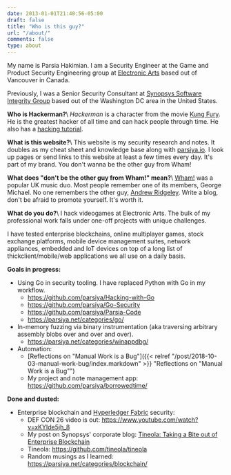 ```yaml
---
date: 2013-01-01T21:40:56-05:00
draft: false
title: "Who is this guy?"
url: "/about/"
comments: false
type: about
---
```


My name is Parsia Hakimian. I am a Security Engineer at the Game and Product Security Engineering group at [Electronic Arts](https://www.ea.com/security) based out of Vancouver in Canada.

Previously, I was a Senior Security Consultant at [Synopsys Software Integrity Group](https://www.synopsys.com/software-integrity.html) based out of the Washington DC area in the United States.

**Who is Hackerman?**\\
*Hackerman* is a character from the movie [Kung Fury](https://www.youtube.com/watch?v=bS5P_LAqiVg). He is the greatest hacker of all time and can hack people through time. He also has a [hacking tutorial](https://www.youtube.com/watch?v=KEkrWRHCDQU).

**What is this website?**\\
This website is my security research and notes. It doubles as my cheat sheet and knowledge base along with [parsiya.io](http://parsiya.io). I look up pages or send links to this website at least a few times every day. It's part of my brand. You don't wanna be the other guy from Wham!

**What does "don't be the other guy from Wham!" mean?**\\
[Wham!](https://en.wikipedia.org/wiki/Wham!) was a popular UK music duo. Most people remember one of its members, George Michael. No one remembers the other guy, [Andrew Ridgeley](https://www.google.com/search?q=andrew+ridgeley). Write a blog, don't be afraid to promote yourself. It's worth it.

**What do you do?**\\
I hack videogames at Electronic Arts. The bulk of my professional work falls under one-off projects with unique challenges.

I have tested enterprise blockchains, online multiplayer games, stock exchange platforms, mobile device management suites, network appliances, embedded and IoT devices on top of a long list of thickclient/mobile/web applications we all use on a daily basis.

**Goals in progress:**

- Using Go in security tooling. I have replaced Python with Go in my workflow.
    - https://github.com/parsiya/Hacking-with-Go
    - https://github.com/parsiya/Go-Security
    - https://github.com/parsiya/Parsia-Code
    - https://parsiya.net/categories/go/
- In-memory fuzzing via binary instrumentation (aka traversing arbitrary assembly blobs over and over and over).
    - https://parsiya.net/categories/winappdbg/
- Automation:
    - [Reflections on "Manual Work is a Bug"]({{< relref "/post/2018-10-03-manual-work-bug/index.markdown" >}} "Reflections on "Manual Work is a Bug\"")
    - My project and note management app: https://github.com/parsiya/borrowedtime/

**Done and dusted:**

- Enterprise blockchain and [Hyperledger Fabric](https://www.hyperledger.org/projects/fabric) security:
    - DEF CON 26 video is out: https://www.youtube.com/watch?v=xKYIde5jh_8
    - My post on Synopsys' corporate blog: [Tineola: Taking a Bite out of Enterprise Blockchain](https://www.synopsys.com/blogs/software-security/tineola-enterprise-blockchain/ "Tineola: Taking a Bite out of Enterprise Blockchain")
    - Tineola: https://github.com/tineola/tineola
    - Random musings as I learned: https://parsiya.net/categories/blockchain/